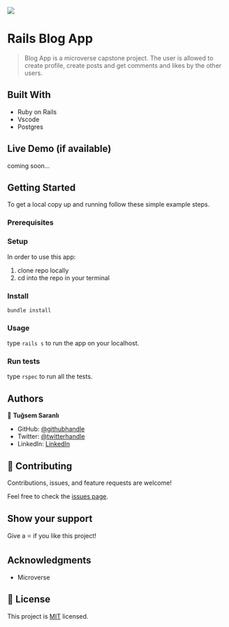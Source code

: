 ![](https://img.shields.io/badge/Microverse-blueviolet)

# Rails Blog App

> Blog App is a microverse capstone project. The user is allowed to create profile, create posts and get comments and likes by the other users.

## Built With

- Ruby on Rails
- Vscode
- Postgres

## Live Demo (if available)

coming soon...

## Getting Started

To get a local copy up and running follow these simple example steps.

### Prerequisites

### Setup
In order to use this app:
 1. clone repo locally
 2. cd into the repo in your terminal

### Install

 `bundle install`

### Usage

type `rails s` to run the app on your localhost.

### Run tests

type `rspec` to run all the tests.

## Authors

👤 **Tuğsem Saranlı**

- GitHub: [@githubhandle](https://github.com/tugsem)
- Twitter: [@twitterhandle](https://twitter.com/tugsemSaranli)
- LinkedIn: [LinkedIn](https://linkedin.com/in/tugsem)

## 🤝 Contributing

Contributions, issues, and feature requests are welcome!

Feel free to check the [issues page](../../issues/).

## Show your support

Give a ⭐️ if you like this project!

## Acknowledgments

- Microverse

## 📝 License

This project is [MIT](./LICENSE) licensed.